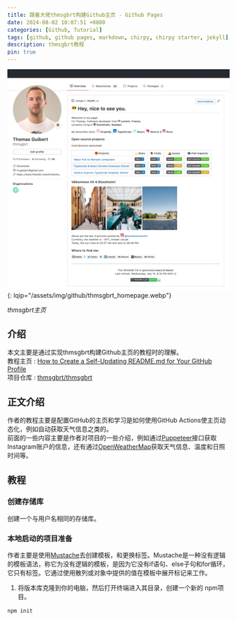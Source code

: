 ```yaml
---
title: 跟着大佬thmsgbrt构建Github主页 - Github Pages
date: 2024-08-02 10:07:51 +0800
categories: [Github, Tutorial]
tags: [github, github pages, markdown, chirpy, chirpy starter, jekyll]
description: thmsgbrt教程
pin: true
---
```


![thmsgbrt主页](/assets/img/github/thmsgbrt_homepage.webp){: lqip="/assets/img/github/thmsgbrt_homepage.webp"}

_thmsgbrt主页_

## 介绍
本文主要是通过实现thmsgbrt构建Github主页的教程时的理解。
</br>
教程主页 : [How to Create a Self-Updating README.md for Your GitHub Profile](https://medium.com/swlh/how-to-create-a-self-updating-readme-md-for-your-github-profile-f8b05744ca91)
</br>
项目仓库 : [thmsgbrt/thmsgbrt](https://github.com/thmsgbrt/thmsgbrt)

## 正文介绍
作者的教程主要是配置GitHub的主页和学习是如何使用GitHub Actions使主页动态化，例如自动获取天气信息之类的。
</br>
前面的一些内容主要是作者对项目的一些介绍，例如通过[Puppeteer](https://pptr.dev/)接口获取Instagram账户的信息，还有通过[OpenWeatherMap](https://openweathermap.org/api)获取天气信息、温度和日照时间等。

## 教程

### 创建存储库
创建一个与用户名相同的存储库。

### 本地启动的项目准备
作者主要是使用[Mustache](https://www.npmjs.com/package/mustache)去创建模板，和更换标签。Mustache是一种没有逻辑的模板语法，称它为没有逻辑的模板，是因为它没有if语句、else子句和for循环，它只有标签。它通过使用散列或对象中提供的值在模板中展开标记来工作。

1. 将版本库克隆到你的电脑，然后打开终端进入其目录，创建一个新的 npm项目。
```bash
npm init
```